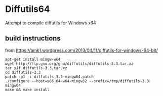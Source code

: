 # Diffutils64
Attempt to compile diffutils for Windows x64

## build instructions
from https://amk1.wordpress.com/2013/04/11/diffutils-for-windows-64-bit/

    apt-get install mingw-w64
    wget http://ftp.gnu.org/gnu/diffutils/diffutils-3.3.tar.xz
    tar xJf diffutils-3.3.tar.xz
    cd diffutils-3.3
    patch -p1 -i diffutils-3.3-mingw64.patch
    ./configure --host=x86_64-w64-mingw32 --prefix=/tmp/diffutils-3.3-mingw64
    make && make install
